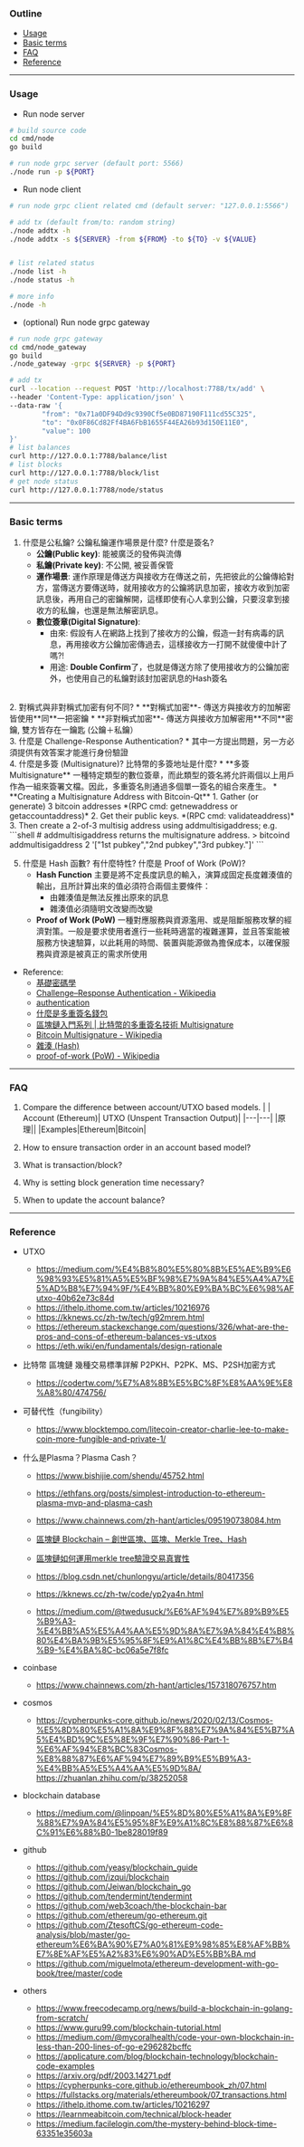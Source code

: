
### Outline
* [Usage](#usage)
* [Basic terms](#basic-terms)
* [FAQ](#faq)
* [Reference](#reference)
---
### Usage
* Run node server
```sh
# build source code
cd cmd/node
go build

# run node grpc server (default port: 5566)
./node run -p ${PORT}
```

* Run node client
```sh
# run node grpc client related cmd (default server: "127.0.0.1:5566")

# add tx (default from/to: random string)
./node addtx -h
./node addtx -s ${SERVER} -from ${FROM} -to ${TO} -v ${VALUE}


# list related status 
./node list -h
./node status -h

# more info
./node -h
```

* (optional) Run node grpc gateway
```sh
# run node grpc gateway
cd cmd/node_gateway
go build
./node_gateway -grpc ${SERVER} -p ${PORT}

# add tx
curl --location --request POST 'http://localhost:7788/tx/add' \
--header 'Content-Type: application/json' \
--data-raw '{
        "from": "0x71a0DF94Dd9c9390Cf5e0BD87190F111cd55C325",
        "to": "0x0F86Cd82Ff4BA6FbB1655F44EA26b93d150E11E0",
        "value": 100
}'
# list balances
curl http://127.0.0.1:7788/balance/list
# list blocks
curl http://127.0.0.1:7788/block/list
# get node status
curl http://127.0.0.1:7788/node/status

```

---
### Basic terms 
1. 什麼是公私鑰? 公鑰私鑰運作場景是什麼? 什麼是簽名?
    * **公鑰(Public key)**: 能被廣泛的發佈與流傳
    * **私鑰(Private key)**: 不公開, 被妥善保管
    * **運作場景**: 
    運作原理是傳送方與接收方在傳送之前，先把彼此的公鑰傳給對方，當傳送方要傳送時，就用接收方的公鑰將訊息加密，接收方收到加密訊息後，再用自己的密鑰解開，這樣即使有心人拿到公鑰，只要沒拿到接收方的私鑰，也還是無法解密訊息。
    * **數位簽章(Digital Signature)**:
        * 由來: 假設有人在網路上找到了接收方的公鑰，假造一封有病毒的訊息，再用接收方公鑰加密傳過去，這樣接收方一打開不就傻傻中計了嗎?!
        * 用途: **Double Confirm**了，也就是傳送方除了使用接收方的公鑰加密外，也使用自己的私鑰對該封加密訊息的Hash簽名
</br>
2. 對稱式與非對稱式加密有何不同?
    * **對稱式加密**- 傳送方與接收方的加解密皆使用**同**一把密鑰
    * **非對稱式加密**- 傳送方與接收方加解密用**不同**密鑰, 雙方皆存在一鑰匙 (公鑰＋私鑰）
</br>
3. 什麼是 Challenge-Response Authentication?
    * 其中一方提出問題，另一方必須提供有效答案才能進行身份驗證 
</br>
4. 什麼是多簽 (Multisignature)? 比特幣的多簽地址是什麼?
    * **多簽 Multisignature**
        一種特定類型的數位簽章，而此類型的簽名將允許兩個以上用戶作為一組來簽署文檔。因此，多重簽名則通過多個單一簽名的組合來產生。
    * **Creating a Multisignature Address with Bitcoin-Qt**
        1. Gather (or generate) 3 bitcoin addresses 
            *(RPC cmd: getnewaddress or getaccountaddress)*
        2. Get their public keys.
            *(RPC cmd:  validateaddress)*
        3. Then create a 2-of-3 multisig address using addmultisigaddress; e.g.
        ```shell
        # addmultisigaddress returns the multisignature address. 
        > bitcoind addmultisigaddress 2 '["1st pubkey","2nd pubkey","3rd pubkey."]'
        ```
        
5. 什麼是 Hash 函數? 有什麼特性? 什麼是 Proof of Work (PoW)?
    * **Hash Function**
    主要是將不定長度訊息的輸入，演算成固定長度雜湊值的輸出，且所計算出來的值必須符合兩個主要條件：
        * 由雜湊值是無法反推出原來的訊息
        * 雜湊值必須隨明文改變而改變
    * **Proof of Work (PoW)**
    一種對應服務與資源濫用、或是阻斷服務攻擊的經濟對策。一般是要求使用者進行一些耗時適當的複雜運算，並且答案能被服務方快速驗算，以此耗用的時間、裝置與能源做為擔保成本，以確保服務與資源是被真正的需求所使用
* Reference:
    * [基礎密碼學](https://medium.com/@RiverChan/%E5%9F%BA%E7%A4%8E%E5%AF%86%E7%A2%BC%E5%AD%B8-%E5%B0%8D%E7%A8%B1%E5%BC%8F%E8%88%87%E9%9D%9E%E5%B0%8D%E7%A8%B1%E5%BC%8F%E5%8A%A0%E5%AF%86%E6%8A%80%E8%A1%93-de25fd5fa537)
    * [Challenge–Response Authentication - Wikipedia](https://en.wikipedia.org/wiki/Challenge%E2%80%93response_authentication)
    * [authentication](http://systw.net/note/af/sblog/more.php?id=152)
    * [什麼是多重簽名錢包](https://academy.binance.com/zt/security/what-is-a-multisig-wallet)
    * [區塊鏈入門系列 | 比特幣的多重簽名技術 Multisignature](https://www.itread01.com/hkpqcif.html)
    * [Bitcoin Multisignature - Wikipedia](https://en.bitcoin.it/wiki/Multisignature)
    * [雜湊 (Hash)](https://ithelp.ithome.com.tw/articles/10208884)
    * [proof-of-work (PoW) - Wikipedia](https://en.wikipedia.org/wiki/Proof_of_work)
---
### FAQ
1. Compare the difference between account/UTXO based models.
| | Account (Ethereum)| UTXO (Unspent Transaction Output)|
|---|---|
|原理||
|Examples|Ethereum|Bitcoin|

2. How to ensure transaction order in an account based model?
3. What is transaction/block?
4. Why is setting block generation time necessary?
5. When to update the account balance?

---
### Reference 
* UTXO 
    * https://medium.com/%E4%B8%80%E5%80%8B%E5%AE%B9%E6%98%93%E5%81%A5%E5%BF%98%E7%9A%84%E5%A4%A7%E5%AD%B8%E7%94%9F/%E4%BB%80%E9%BA%BC%E6%98%AFutxo-40b62e73c84d
    * https://ithelp.ithome.com.tw/articles/10216976
    * https://kknews.cc/zh-tw/tech/g92mrem.html
    * https://ethereum.stackexchange.com/questions/326/what-are-the-pros-and-cons-of-ethereum-balances-vs-utxos
    * https://eth.wiki/en/fundamentals/design-rationale

* 比特幣 區塊鏈 幾種交易標準詳解 P2PKH、P2PK、MS、P2SH加密方式
    * https://codertw.com/%E7%A8%8B%E5%BC%8F%E8%AA%9E%E8%A8%80/474756/

* 可替代性（fungibility）
    * https://www.blocktempo.com/litecoin-creator-charlie-lee-to-make-coin-more-fungible-and-private-1/


* 什么是Plasma？Plasma Cash？
    * https://www.bishijie.com/shendu/45752.html
    * https://ethfans.org/posts/simplest-introduction-to-ethereum-plasma-mvp-and-plasma-cash
    * https://www.chainnews.com/zh-hant/articles/095190738084.htm

    * [區塊鏈 Blockchain – 創世區塊、區塊、Merkle Tree、Hash](https://www.samsonhoi.com/274/blockchain_genesis_block_merkle_tree)
    * [區塊鏈如何運用merkle tree驗證交易真實性](https://www.itread01.com/content/1548294679.html)
    * https://blog.csdn.net/chunlongyu/article/details/80417356
    * https://kknews.cc/zh-tw/code/yp2ya4n.html
    * https://medium.com/@twedusuck/%E6%AF%94%E7%89%B9%E5%B9%A3-%E4%BB%A5%E5%A4%AA%E5%9D%8A%E7%9A%84%E4%B8%80%E4%BA%9B%E5%95%8F%E9%A1%8C%E4%BB%8B%E7%B4%B9-%E4%BA%8C-bc06a5e7f8fc
* coinbase
    * https://www.chainnews.com/zh-hant/articles/157318076757.htm


* cosmos
    * https://cypherpunks-core.github.io/news/2020/02/13/Cosmos-%E5%8D%80%E5%A1%8A%E9%8F%88%E7%9A%84%E5%B7%A5%E4%BD%9C%E5%8E%9F%E7%90%86-Part-1-%E6%AF%94%E8%BC%83Cosmos-%E8%88%87%E6%AF%94%E7%89%B9%E5%B9%A3-%E4%BB%A5%E5%A4%AA%E5%9D%8A/
https://zhuanlan.zhihu.com/p/38252058

* blockchain database 
    * https://medium.com/@linpoan/%E5%8D%80%E5%A1%8A%E9%8F%88%E7%9A%84%E5%95%8F%E9%A1%8C%E8%88%87%E6%8C%91%E6%88%B0-1be828019f89

* github
    * https://github.com/yeasy/blockchain_guide
    * https://github.com/izqui/blockchain
    * https://github.com/Jeiwan/blockchain_go
    * https://github.com/tendermint/tendermint
    * https://github.com/web3coach/the-blockchain-bar
    * https://github.com/ethereum/go-ethereum.git
    * https://github.com/ZtesoftCS/go-ethereum-code-analysis/blob/master/go-ethereum%E6%BA%90%E7%A0%81%E9%98%85%E8%AF%BB%E7%8E%AF%E5%A2%83%E6%90%AD%E5%BB%BA.md
    * https://github.com/miguelmota/ethereum-development-with-go-book/tree/master/code

* others 
    * https://www.freecodecamp.org/news/build-a-blockchain-in-golang-from-scratch/
    * https://www.guru99.com/blockchain-tutorial.html
    * https://medium.com/@mycoralhealth/code-your-own-blockchain-in-less-than-200-lines-of-go-e296282bcffc
    *  https://applicature.com/blog/blockchain-technology/blockchain-code-examples
    * https://arxiv.org/pdf/2003.14271.pdf
    * https://cypherpunks-core.github.io/ethereumbook_zh/07.html
    * https://fullstacks.org/materials/ethereumbook/07_transactions.html
    * https://ithelp.ithome.com.tw/articles/10216297
    * https://learnmeabitcoin.com/technical/block-header
    * https://medium.facilelogin.com/the-mystery-behind-block-time-63351e35603a